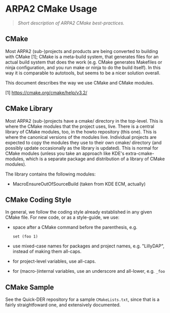 ARPA2 CMake Usage
=================

>   *Short description of ARPA2 CMake best-practices.*

CMake
-----

Most ARPA2 (sub-)projects and products are being converted to building
with CMake [1]; CMake is a meta-build system, that generates files for
an actual build system that does the work (e.g. CMake generates Makefiles
or ninja configuration, and you run make or ninja to do the build itself).
In this way it is comparable to autotools, but seems to be a nicer solution
overall.

This document describes the way we use CMake and CMake modules.

[1] https://cmake.org/cmake/help/v3.2/

CMake Library
-------------

Most ARPA2 (sub-)projects have a cmake/ directory in the top-level. This
is where the CMake modules that the project uses, live. There is a central
library of CMake modules, too, in the howto repository (this one). This
is where the canonical versions of the modules live. Individual projects
are expected to copy the modules they use to their own cmake/ directory
(and possibly update occasionally as the library is updated). This is
normal for CMake modules (unless you take an approach like KDE's 
extra-cmake-modules, which is a separate package and distribution
of a library of CMake modules).

The library contains the following modules:

 - MacroEnsureOutOfSourceBuild (taken from KDE ECM, actually)
 

CMake Coding Style
------------------

In general, we follow the coding style already established in any given
CMake file. For new code, or as a style-guide, we use:

- space after a CMake command before the parenthesis, e.g.

      set (foo 1)
- use mixed-case names for packages and project names, e.g. "LillyDAP",
  instead of making them all-caps.
- for project-level variables, use all-caps.
- for (macro-)internal variables, use an underscore and all-lower, e.g. `_foo`
 
 
CMake Sample
------------

See the Quick-DER repository for a sample `CMakeLists.txt`, since that is
a fairly straightfoward one, and extensively documented.
